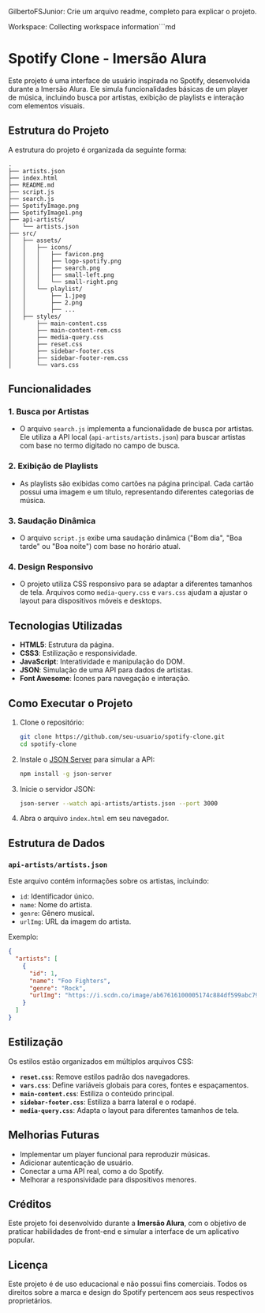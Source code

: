 GilbertoFSJunior: Crie um arquivo readme, completo para explicar o projeto.

Workspace: Collecting workspace information```md
# Spotify Clone - Imersão Alura

Este projeto é uma interface de usuário inspirada no Spotify, desenvolvida durante a Imersão Alura. Ele simula funcionalidades básicas de um player de música, incluindo busca por artistas, exibição de playlists e interação com elementos visuais.

## Estrutura do Projeto

A estrutura do projeto é organizada da seguinte forma:

```
.
├── artists.json
├── index.html
├── README.md
├── script.js
├── search.js
├── SpotifyImage.png
├── SpotifyImage1.png
├── api-artists/
│   └── artists.json
├── src/
│   ├── assets/
│   │   ├── icons/
│   │   │   ├── favicon.png
│   │   │   ├── logo-spotify.png
│   │   │   ├── search.png
│   │   │   ├── small-left.png
│   │   │   └── small-right.png
│   │   └── playlist/
│   │       ├── 1.jpeg
│   │       ├── 2.png
│   │       ├── ...
│   ├── styles/
│       ├── main-content.css
│       ├── main-content-rem.css
│       ├── media-query.css
│       ├── reset.css
│       ├── sidebar-footer.css
│       ├── sidebar-footer-rem.css
│       └── vars.css
```

## Funcionalidades

### 1. **Busca por Artistas**
- O arquivo `search.js` implementa a funcionalidade de busca por artistas. Ele utiliza a API local (`api-artists/artists.json`) para buscar artistas com base no termo digitado no campo de busca.

### 2. **Exibição de Playlists**
- As playlists são exibidas como cartões na página principal. Cada cartão possui uma imagem e um título, representando diferentes categorias de música.

### 3. **Saudação Dinâmica**
- O arquivo `script.js` exibe uma saudação dinâmica ("Bom dia", "Boa tarde" ou "Boa noite") com base no horário atual.

### 4. **Design Responsivo**
- O projeto utiliza CSS responsivo para se adaptar a diferentes tamanhos de tela. Arquivos como `media-query.css` e `vars.css` ajudam a ajustar o layout para dispositivos móveis e desktops.

## Tecnologias Utilizadas

- **HTML5**: Estrutura da página.
- **CSS3**: Estilização e responsividade.
- **JavaScript**: Interatividade e manipulação do DOM.
- **JSON**: Simulação de uma API para dados de artistas.
- **Font Awesome**: Ícones para navegação e interação.

## Como Executar o Projeto

1. Clone o repositório:
   ```bash
   git clone https://github.com/seu-usuario/spotify-clone.git
   cd spotify-clone
   ```

2. Instale o [JSON Server](https://github.com/typicode/json-server) para simular a API:
   ```bash
   npm install -g json-server
   ```

3. Inicie o servidor JSON:
   ```bash
   json-server --watch api-artists/artists.json --port 3000
   ```

4. Abra o arquivo `index.html` em seu navegador.

## Estrutura de Dados

### `api-artists/artists.json`
Este arquivo contém informações sobre os artistas, incluindo:
- `id`: Identificador único.
- `name`: Nome do artista.
- `genre`: Gênero musical.
- `urlImg`: URL da imagem do artista.

Exemplo:
```json
{
  "artists": [
    {
      "id": 1,
      "name": "Foo Fighters",
      "genre": "Rock",
      "urlImg": "https://i.scdn.co/image/ab67616100005174c884df599abc793c116cdf15"
    }
  ]
}
```

## Estilização

Os estilos estão organizados em múltiplos arquivos CSS:
- **`reset.css`**: Remove estilos padrão dos navegadores.
- **`vars.css`**: Define variáveis globais para cores, fontes e espaçamentos.
- **`main-content.css`**: Estiliza o conteúdo principal.
- **`sidebar-footer.css`**: Estiliza a barra lateral e o rodapé.
- **`media-query.css`**: Adapta o layout para diferentes tamanhos de tela.

## Melhorias Futuras

- Implementar um player funcional para reproduzir músicas.
- Adicionar autenticação de usuário.
- Conectar a uma API real, como a do Spotify.
- Melhorar a responsividade para dispositivos menores.

## Créditos

Este projeto foi desenvolvido durante a **Imersão Alura**, com o objetivo de praticar habilidades de front-end e simular a interface de um aplicativo popular.

## Licença

Este projeto é de uso educacional e não possui fins comerciais. Todos os direitos sobre a marca e design do Spotify pertencem aos seus respectivos proprietários.
```